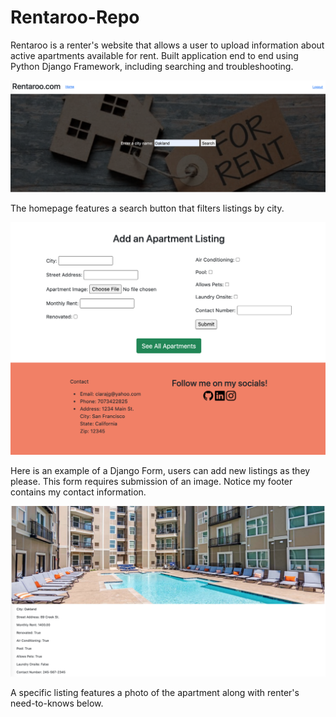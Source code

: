 # Rentaroo-Repo
Rentaroo is a renter's website that allows a user to upload information about active apartments available for rent.
Built application end to end using Python Django Framework, including searching and troubleshooting.

![alt text](https://github.com/cjgiron/Rentaroo-Repo/blob/main/images/Screen%20Shot%202021-08-19%20at%209.26.00%20PM.png?raw=true)

The homepage features a search button that filters listings by city.

![alt text](https://github.com/cjgiron/Rentaroo-Repo/blob/main/images/Screen%20Shot%202021-08-19%20at%209.18.25%20PM.png?raw=true)

Here is an example of a Django Form, users can add new listings as they please. This form requires submission of an image. Notice my footer contains my contact information.

![alt text](https://github.com/cjgiron/Rentaroo-Repo/blob/main/images/Screen%20Shot%202021-08-19%20at%209.26.37%20PM.png?raw=true)

A specific listing features a photo of the apartment along with renter's need-to-knows below.
